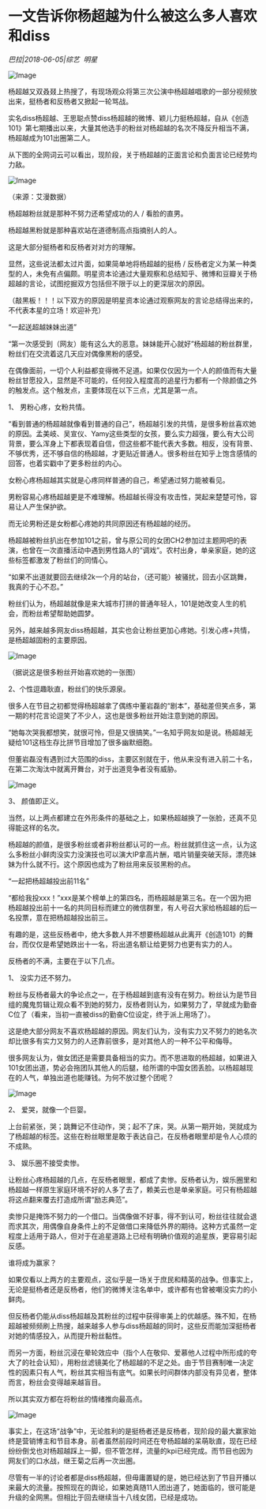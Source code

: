 # 一文告诉你杨超越为什么被这么多人喜欢和diss

*巴拉|2018-06-05|综艺 
                                                明星*

![Image](http://p1.pstatp.com/large/pgc-image/15282594025991e319b2db0)

杨超越又双叒叕上热搜了，有现场观众将第三次公演中杨超越唱歌的一部分视频放出来，挺杨者和反杨者又掀起一轮骂战。

实名diss杨超越、王思聪点赞diss杨超越的微博、颖儿力挺杨超越，自从《创造101》第七期播出以来，大量其他选手的粉丝对杨超越的名次不降反升相当不满，杨超越成为101出圈第二人。

从下图的全网词云可以看出，现阶段，关于杨超越的正面言论和负面言论已经势均力敌。

![Image](http://p9.pstatp.com/large/pgc-image/152825940270052b98e0cc7)

（来源：艾漫数据）

杨超越粉丝就是那种不努力还希望成功的人 / 看脸的直男。

杨超越黑粉就是那种喜欢站在道德制高点指摘别人的人。

这是大部分挺杨者和反杨者对对方的理解。

显然，这些说法都太过片面，如果简单地将杨超越的挺杨 / 反杨者定义为某一种类型的人，未免有点偏颇。明星资本论通过大量观察和总结知乎、微博和豆瓣关于杨超越的言论，试图挖掘双方包括但不限于以上的更深层次的原因。

（敲黑板！！！以下双方的原因是明星资本论通过观察网友的言论总结得出来的，不代表本星的立场！欢迎补充）

“一起送超越妹妹出道”

“第一次感受到（网友）能有这么大的恶意。妹妹能开心就好”杨超越的粉丝群里，粉丝们在交流着这几天应对偶像黑粉的感受。

在偶像面前，一切个人利益都变得微不足道。如果仅仅因为一个人的颜值而有大量粉丝甘愿投入，显然是不可能的，任何投入程度高的追星行为都有一个除颜值之外的触发点。这个触发点，主要体现在以下三点，尤其是第一点。

1、 男粉心疼，女粉共情。

“看到普通的杨超越就像看到普通的自己”，杨超越引发的共情，是很多粉丝喜欢她的原因。孟美岐、吴宣仪、Yamy这些类型的女孩，要么实力超强，要么有大公司背景，要么浑身上下都表现着自信，但这些都不能代表大多数。相反，没有背景、不够优秀，还不够自信的杨超越，才更贴近普通人。很多粉丝在知乎上饱含感情的回答，也着实戳中了更多粉丝的内心。

女粉心疼杨超越其实就是心疼同样普通的自己，希望通过努力能被看见。

男粉容易心疼杨超越更是不难理解。杨超越长得没有攻击性，哭起来楚楚可怜，容易让人产生保护欲。

而无论男粉还是女粉都心疼她的共同原因还有杨超越的经历。

杨超越被粉丝扒出在参加101之前，曾与原公司的女团CH2参加过主题网吧的表演，也曾在一次直播活动中遇到男性路人的“调戏”。农村出身，单亲家庭，她的这些标签都激发了粉丝们的同情心。

“如果不出道就要回去继续2k一个月的站台，（还可能）被骚扰，回去小区跳舞，我真的于心不忍。”

粉丝们认为，杨超越就像是来大城市打拼的普通年轻人，101是她改变人生的机会，而粉丝希望帮助她圆梦。

另外，越来越多网友diss杨超越，其实也会让粉丝更加心疼她。引发心疼+共情，是杨超越固粉的主要原因。

![Image](http://p3.pstatp.com/large/pgc-image/15282594027649f0616d0d9)

（据说这是很多粉丝开始喜欢她的一张图）

2、个性逗趣耿直，粉丝们的快乐源泉。

很多人在节目之初都觉得杨超越拿了偶练中董岩磊的“剧本”，基础差但笑点多，第一期的村花言论逗笑了不少人，这也是很多粉丝开始注意到她的原因。

“她每次哭我都想笑，就很可怜，但是又很搞笑。”一名知乎网友如是说。杨超越无疑给101这档生存比拼节目增加了很多幽默细胞。

但董岩磊没有遇到过大范围的diss，主要区别就在于，他从来没有进入前二十名，在第二次淘汰中就离开舞台，对于出道竞争者没有威胁。

![Image](http://p1.pstatp.com/large/pgc-image/15282594025874fcaa63ddb)

3、 颜值即正义。

当然，以上两点都建立在外形条件的基础之上，如果杨超越换了一张脸，还真不见得能这样的名次。

杨超越的颜值，是很多粉丝或者非粉丝都认可的一点。粉丝就抓住这一点，认为这么多粉丝小鲜肉没实力没演技也可以演大IP拿高片酬，唱片销量突破天际，漂亮妹妹为什么就不行。这个原因也成为了粉丝用来反驳黑粉的点。

“一起把杨超越投出前11名”

“都给我投xxx！”xxx是某个榜单上的第四名，而杨超越是第三名。在一个因为把杨超越投出前十一名的共同目标而建立的微信群里，有人号召大家给杨超越的后一名投票，意在把杨超越投出前三。

有趣的是，这些反杨者中，绝大多数人并不想要杨超越从此离开《创造101》的舞台，而仅仅是希望她跌出十一名，将出道名额让给更努力也更有实力的人。

反杨者的不满，主要在于以下几点。

1、 没实力还不努力。

粉丝与反杨者最大的争论点之一，在于杨超越到底有没有在努力。粉丝认为是节目组的魔鬼剪辑让观众看不到她的努力，反杨者则认为，如果努力了，早就成为勤奋C位了（看来，当初一直被diss的勤奋C位设定，终于派上用场了）。

这是绝大部分网友不喜欢杨超越的原因。网友们认为，没有实力又不努力的她名次却比很多有实力又努力的人还靠前很多，是对其他人的一种不公平和侮辱。

很多网友认为，做女团还是需要具备相当的实力。而不思进取的杨超越，如果进入101女团出道，势必会拖团队其他人的后腿，给所谓的中国女团丢脸。以杨超越现在的人气，单独出道也能赚钱。为何不放过整个团呢？

![Image](http://p3.pstatp.com/large/pgc-image/15282594026676136edaf9c)

2、 爱哭，就像一个巨婴。

上台前紧张，哭；跳舞记不住动作，哭；起不了床，哭。从第一期开始，哭就成为了杨超越的标签。这些在粉丝眼里是敢于表达自己，在反杨者眼里却是令人心烦的不成熟。

3、 娱乐圈不接受卖惨。

让粉丝心疼杨超越的几点，在反杨者眼里，都成了卖惨。反杨者认为，娱乐圈里和杨超越一样原生家庭环境不好的人多了去了，赖美云也是单亲家庭。可只有杨超越将这点翻来覆去打造成所谓“励志典范”。

卖惨只是掩饰不努力的一个借口。当偶像做不好事，得不到认可，粉丝往往就会退而求其次，用偶像自身条件上的不足做借口来降低外界的期待。这种方式虽然一定程度上适用于路人，但对于在追星道路上已经有明确价值观的追星族，更容易引起反感。

谁将成为赢家？

如果仅看以上两方的主要观点，这似乎是一场关于庶民和精英的战争。但事实上，无论是挺杨者还是反杨者，他们的微博关注名单中，或许都有也曾被嘲没实力的小鲜肉。

但反杨者仍能从diss杨超越及其粉丝的过程中获得审美上的优越感。殊不知，在杨超越被频频刷上热搜，越来越多人参与diss杨超越的同时，这些反而能加深挺杨者对她的情感投入，从而提升粉丝黏性。

而另一方面，粉丝沉浸在晕轮效应中（指个人在敬仰、爱慕他人过程中所形成的夸大了的社会认知），用粉丝滤镜美化了杨超越的不足之处。由于节目赛制唯一决定性的因素只有人气，粉丝其实相当有底气。如果长时间群体内部没有异见者，整体而言，粉丝会变得越来越盲目。

所以其实双方都在将粉丝的情绪推向最高点。

![Image](http://p3.pstatp.com/large/pgc-image/1528259403070aa3844570f)

事实上，在这场“战争”中，无论胜利的是挺杨者还是反杨者，现阶段的最大赢家始终是营销博主和节目本身。前者虽然前段时间还在夸杨超越的呆萌耿直，现在已经纷纷倒戈也对杨超越踩上一脚，但不管怎样，流量的kpi已经完成。而节目也因为网友们的口水战，继王菊之后再一次出圈。

尽管有一半的讨论者都是diss杨超越，但毋庸置疑的是，她已经达到了节目开播以来最大的流量。按照现在的舆论，如果她真随11人团出道了，她面临的，很可能是升级的全网黑。但相比于回去继续当十八线女团，已经是成功。

